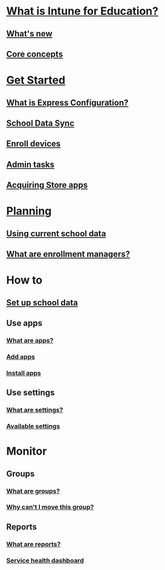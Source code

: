# [What is Intune for Education?](what-is-intune-for-education.md)
## [What's new](whats-new-in-edu.md)
## [Core concepts](core-concepts.md)

# [Get Started](get-started-with-intune-edu.md)
## [What is Express Configuration?](what-is-express-configuration.md)
## [School Data Sync](what-is-school-data-sync.md)
## [Enroll devices](add-devices.md)
## [Admin tasks](admin-tasks.md)
## [Acquiring Store apps](acquire-store-apps.md)

# [Planning](plan-overview.md)
## [Using current school data](using-school-data-sync.md)
## [What are enrollment managers?](what-are-enrollment-managers.md)

# How to
## [Set up school data](set-up-school-data-sync.md)
## Use apps
### [What are apps?](what-are-apps.md)
### [Add apps](add-apps.md)
### [Install apps](install-apps.md)
## Use settings
### [What are settings?](what-are-settings.md)
### [Available settings](available-settings.md)

# Monitor
## Groups
### [What are groups?](what-are-groups.md)
### [Why can't I move this group?](why-cant-i-move-this-group.md)
## Reports
### [What are reports?](what-are-reports.md)
### [Service health dashboard](service-health.md)
